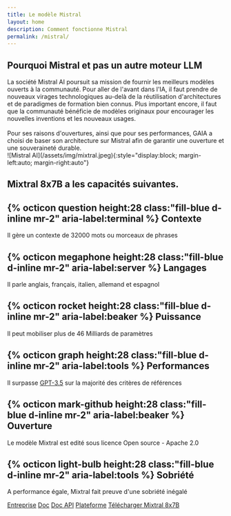 ```yaml
---
title: Le modèle Mistral
layout: home
description: Comment fonctionne Mistral
permalink: /mistral/
---
```

<section class="container-lg p-responsive py-5 py-md-6 my-lg-6">
  <h2 class="alt-h2 text-center mb-3 mt-lg-6">Pourquoi Mistral et pas un autre moteur LLM</h2>
  <div class="clearfix gutter-spacious">
  La société Mistral AI poursuit sa mission de fournir les meilleurs modèles ouverts à la communauté. Pour aller de l'avant dans l'IA, il faut prendre de nouveaux virages technologiques au-delà de la réutilisation d'architectures et de paradigmes de formation bien connus. Plus important encore, il faut que la communauté bénéficie de modèles originaux pour encourager les nouvelles inventions et les nouveaux usages.
  </div>
  <br>
  <div class="clearfix gutter-spacious">
  Pour ses raisons d'ouvertures, ainsi que pour ses performances, GAIA a choisi de baser son architecture sur Mistral afin de garantir une ouverture et une souveraineté durable.
  </div>
</section>
![Mistral AI](/assets/img/mixtral.jpeg){:style="display:block; margin-left:auto; margin-right:auto"}
<section class="container-lg p-responsive py-5 py-md-6 my-lg-6">
  <h2 class="alt-h2 text-center mb-3 mt-lg-6">Mixtral 8x7B a les capacités suivantes.</h2>
  <div class="clearfix gutter-spacious">
    <div class="mb-3 mb-md-5 col-md-6 float-left">
      <h2 class="alt-h3 mb-2">
        {% octicon question height:28 class:"fill-blue d-inline mr-2" aria-label:terminal %}
        Contexte
      </h2>
      <p class="text-gray">Il gère un contexte de 32000 mots ou morceaux de phrases</p>
    </div>
    <div class="mb-3 mb-md-5 col-md-6 float-left">
      <h2 class="alt-h3 mb-2">
        {% octicon megaphone height:28 class:"fill-blue d-inline mr-2" aria-label:server %}
        Langages
      </h2>
      <p class="text-gray">Il parle anglais, français, italien, allemand et espagnol</p>
    </div>
  </div>

  <div class="clearfix gutter-spacious">
    <div class="mb-3 mb-md-5 col-md-6 float-left">
      <h2 class="alt-h3 mb-2">
        {% octicon rocket height:28 class:"fill-blue d-inline mr-2" aria-label:beaker %}
        Puissance
      </h2>
      <p class="text-gray">Il peut mobiliser plus de 46 Milliards de paramètres</p>
    </div>
    <div class="mb-3 mb-md-5 col-md-6 float-left">
      <h2 class="alt-h3 mb-2">
        {% octicon graph height:28 class:"fill-blue d-inline mr-2" aria-label:tools %}
        Performances
      </h2>
      <p class="text-gray">Il surpasse <a href="https://mistral.ai/news/mixtral-of-experts/" target='_blank'>GPT-3.5</a> sur la majorité des critères de références</p>
    </div>
  </div>

  <div class="clearfix gutter-spacious">
    <div class="mb-3 mb-md-5 col-md-6 float-left">
      <h2 class="alt-h3 mb-2">
        {% octicon mark-github height:28 class:"fill-blue d-inline mr-2" aria-label:beaker %}
        Ouverture
      </h2>
      <p class="text-gray">Le modèle Mixtral est edité sous licence Open source - Apache 2.0</p>
    </div>
    <div class="mb-3 mb-md-5 col-md-6 float-left">
      <h2 class="alt-h3 mb-2">
        {% octicon light-bulb height:28 class:"fill-blue d-inline mr-2" aria-label:tools %}
        Sobriété
      </h2>
      <p class="text-gray">A performance égale, Mixtral fait preuve d'une sobriété inégalé</p>
    </div>
  </div>

  <p class="text-center">
    <a href="https://mistral.ai/company/" target='_blank' class="btn btn-outline">Entreprise</a>
    <a href="https://docs.mistral.ai/" target='_blank' class="btn btn-outline">Doc</a>
    <a href="https://docs.mistral.ai/api/" target='_blank' class="btn btn-outline">Doc API</a>
    <a href="https://console.mistral.ai/" target='_blank' class="btn btn-outline">Plateforme</a>
    <a href="https://huggingface.co/mistralai/Mixtral-8x7B-v0.1" target='_blank' class="btn btn-outline">Télécharger Mixtral 8x7B</a>
  </p>
</section>